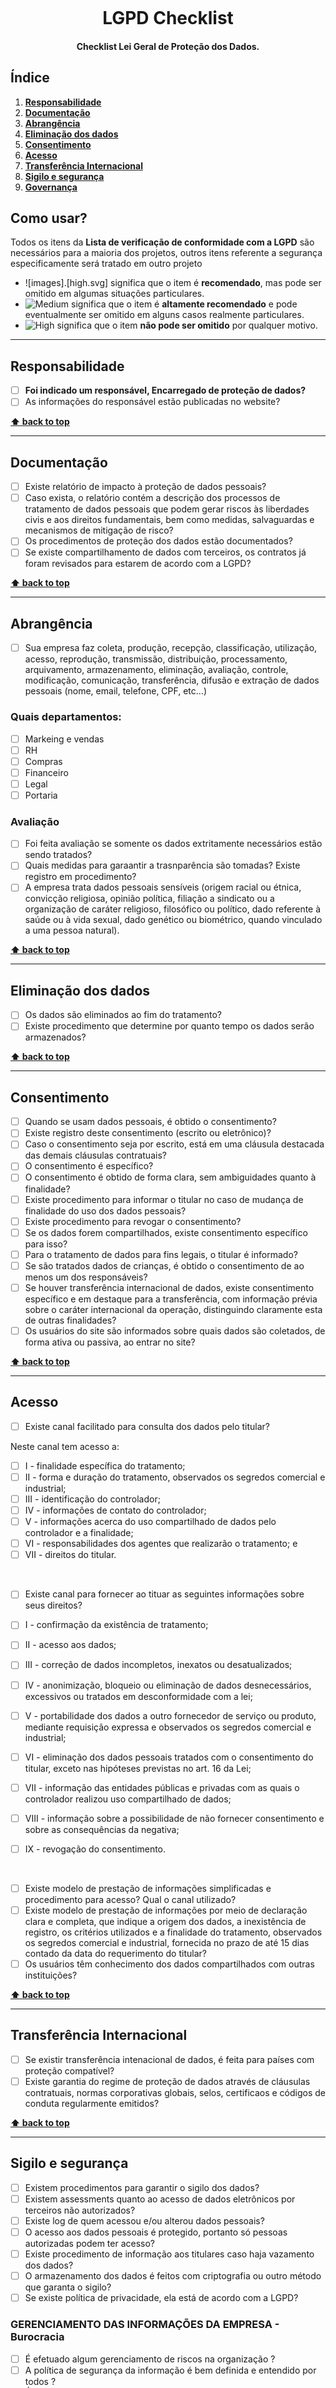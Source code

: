<h1 align="center">
<br>
  <br>
    <br>
  LGPD Checklist
  <br>
</h1>

<h4 align="center">Checklist Lei Geral de Proteção dos Dados.</h4>

## Índice

1. **[Responsabilidade](#responsabilidade)**
2. **[Documentação](#documentação)**
3. **[Abrangência](#abrangência)**
4. **[Eliminação dos dados](#eliminação_dos_dados)**
5. **[Consentimento](#consentimento)**
6. **[Acesso](#acesso)**
7. **[Transferência Internacional](#transferência_internacional)**
8. **[Sigilo e segurança](#sigilo_e_segurança)**
9. **[Governança](#governança)**


## Como usar?

Todos os itens da **Lista de verificação de conformidade com a LGPD** são necessários para a maioria dos projetos, outros itens referente a segurança especificamente será tratado em outro projeto

* ![images].[high.svg]  significa que o item é **recomendado**, mas pode ser omitido em algumas situações particulares.
* ![Medium][medium_img] significa que o item é **altamente recomendado** e pode eventualmente ser omitido em alguns casos realmente particulares. 
* ![High][high_img] significa que o item **não pode ser omitido** por qualquer motivo. 

---

## Responsabilidade

* [ ] **Foi indicado um responsável, Encarregado de proteção de dados?**
* [ ] As informações do responsável estão publicadas no website?

**[⬆ back to top](#índice)**

---

## Documentação

* [ ] Existe relatório de impacto à proteção de dados pessoais?
* [ ] Caso exista, o relatório contém a descrição dos processos de tratamento de dados pessoais que podem gerar riscos às liberdades civis e aos direitos fundamentais, bem como medidas, salvaguardas e mecanismos de mitigação de risco?
* [ ] Os procedimentos de proteção dos dados estão documentados?
* [ ] Se existe compartilhamento de dados com terceiros, os contratos já foram revisados para estarem de acordo com a LGPD?

**[⬆ back to top](#índice)**

---

## Abrangência

* [ ] Sua empresa faz coleta, produção, recepção, classificação, utilização, acesso, reprodução, transmissão, distribuição, processamento, arquivamento, armazenamento, eliminação, avaliação, controle, modificação, comunicação, transferência, difusão e extração de dados pessoais (nome, email, telefone, CPF, etc...)

### Quais departamentos:

* [ ] Markeing e vendas
* [ ] RH
* [ ] Compras
* [ ] Financeiro
* [ ] Legal
* [ ] Portaria

### Avaliação

* [ ] Foi feita avaliação se somente os dados extritamente necessários estão sendo tratados?
* [ ] Quais medidas para garaantir a trasnparência são tomadas? Existe registro em procedimento?
* [ ] A empresa trata dados pessoais sensíveis (origem racial ou étnica, convicção religiosa, opinião política, filiação a sindicato ou a organização de caráter religioso, filosófico ou político, dado referente à saúde ou à vida sexual, dado genético ou biométrico, quando vinculado a uma pessoa natural).

**[⬆ back to top](#índice)**

---


## Eliminação dos dados

* [ ] Os dados são eliminados ao fim do tratamento?
* [ ] Existe procedimento que determine por quanto tempo os dados serão armazenados?

**[⬆ back to top](#índice)**

---

## Consentimento

* [ ] Quando se usam dados pessoais, é obtido o consentimento?
* [ ] Existe registro deste consentimento (escrito ou eletrônico)?
* [ ] Caso o consentimento seja por escrito, está em uma cláusula destacada das demais cláusulas contratuais?
* [ ] O consentimento é específico?
* [ ] O consentimento é obtido de forma clara, sem ambiguidades quanto à finalidade?
* [ ] Existe procedimento para informar o titular no caso de mudança de finalidade do uso dos dados pessoais?
* [ ] Existe procedimento para revogar o consentimento?
* [ ] Se os dados forem compartilhados, existe consentimento específico para isso?
* [ ] Para o tratamento de dados para fins legais, o titular é informado?
* [ ] Se são tratados dados de crianças, é obtido o consentimento de ao menos um dos responsáveis?
* [ ] Se houver transferência internacional de dados, existe consentimento específico e em destaque para a transferência, com informação prévia sobre o caráter internacional da operação, distinguindo claramente esta de outras finalidades?
* [ ] Os usuários do site são informados sobre quais dados são coletados, de forma ativa ou passiva, ao entrar no site?

**[⬆ back to top](#índice)**

---

## Acesso 

* [ ] Existe canal facilitado para consulta dos dados pelo titular?

Neste canal tem acesso a:


* [ ] I - finalidade específica do tratamento; 
* [ ] II - forma e duração do tratamento, observados os segredos comercial e industrial; 
* [ ] III - identificação do controlador; 
* [ ] IV - informações de contato do controlador; 
* [ ] V - informações acerca do uso compartilhado de dados pelo controlador e a finalidade; 
* [ ] VI - responsabilidades dos agentes que realizarão o tratamento; e 
* [ ] VII - direitos do titular. 

<br>

* [ ] Existe canal para fornecer ao tituar as seguintes informações sobre seus direitos? 

* [ ] I - confirmação da existência de tratamento; 
* [ ] II - acesso aos dados; 
* [ ] III - correção de dados incompletos, inexatos ou desatualizados;
* [ ] IV - anonimização, bloqueio ou eliminação de dados desnecessários, excessivos ou tratados em desconformidade com a lei; 
* [ ] V - portabilidade dos dados a outro fornecedor de serviço ou produto, mediante requisição expressa e observados os segredos comercial e industrial;
* [ ] VI - eliminação dos dados pessoais tratados com o consentimento do titular, exceto nas hipóteses previstas no art. 16 da Lei;
* [ ] VII - informação das entidades públicas e privadas com as quais o controlador realizou uso compartilhado de dados; 
* [ ] VIII - informação sobre a possibilidade de não fornecer consentimento e sobre as consequências da negativa; 
* [ ] IX - revogação do consentimento.

<br>

* [ ] Existe modelo de prestação de informações simplificadas e procedimento para acesso? Qual o canal utilizado?
* [ ] Existe modelo de prestação de informações por meio de declaração clara e completa, que indique a origem dos dados, a inexistência de registro, os critérios utilizados e a finalidade do tratamento, observados os segredos comercial e industrial, fornecida no prazo de até 15 dias contado da data do requerimento do titular?
* [ ] Os usuários têm conhecimento dos dados compartilhados com outras instituições?

**[⬆ back to top](#índice)**

---


## Transferência Internacional

* [ ] Se existir transferência intenacional de dados, é feita para países com proteção compatível?
* [ ] Existe garantia do regime de proteção de dados através de cláusulas contratuais, normas corporativas globais, selos, certificaos e códigos de conduta regularmente emitidos?

**[⬆ back to top](#índice)**

---

## Sigilo e segurança

* [ ] Existem procedimentos para garantir o sigilo dos dados?
* [ ] Existem assessments quanto ao acesso de dados eletrônicos por terceiros não autorizados?
* [ ] Existe log de quem acessou e/ou alterou dados pessoais?
* [ ] O acesso aos dados pessoais é protegido, portanto só pessoas autorizadas podem ter acesso?
* [ ] Existe procedimento de informação aos titulares caso haja vazamento dos dados?
* [ ] O armazenamento dos dados é feitos com criptografia ou outro método que garanta o sigilo?
* [ ] Se existe política de privacidade, ela está de acordo com a LGPD?

### GERENCIAMENTO DAS INFORMAÇÕES DA EMPRESA - Burocracia

* [ ] É efetuado algum gerenciamento de riscos na organização ?
* [ ] A política de segurança da informação é bem definida e entendido por todos ?
* [ ] É feito revisão periódica dos itens de segurança pelo comitê responsável ?
* [ ] Os riscos terceirizados estão embasados em contrato para garantir a proteção dos dados pessoais ?

### CIÊNCIA DA RESPONSABILIDADE - Conscientização

* [ ] Os funcionários recebem treinamentos periódicos para garantir o conhecimento de suas responsabilidades ?

### CONTROLES DE ACESSO - Segurança física

* [ ] Existe na empresa hábito de restrição de acesso físico somente para quem é permitido ?

### CONTROLES DE ACESSO - Segurança digital

* [ ] Existe na empresa hábito de restrição de acesso digital somente para os administradores de rede ?
* [ ] Os dados são mascarados para técnicos de atendimento terem acesso somente ao que precisam ?
* [ ] Existe um processo de descarte de equipamentos cuidadoso para que os dados não sejam roubados ?
* [ ] Existe uma área isolada só para guardar dados pessoais ?

### MEIOS DE PROTEÇÃO - Segurança em computador e rede

* [ ] Os computadores tem antivírus ?
* [ ] Existe autenticação por FSSO ?
* [ ] Existem controles para midia removível ?
* [ ] Os softwares e o sistema operacional são atualizados com frequência ?
* [ ] Existem métodos de desenvolvimento seguro para os sistemas ?
* [ ] Existe limitação com o mínimo possível de administradores masters na rede ?
* [ ] As credenciais têm características de senha forte ?
* [ ] Existe monitoramento que mapeia quem está violando dados pessoais ?
* [ ] É feito periodicamente backups e a validação do mesmo ?
* [ ] A comunicação com o controlador é feito periodicamente para realizar um levantamento dos eventos ocorridos naquele período ?
* [ ] Existem firewalls na borda da rede ?
* [ ] É utilizado algum tipo de detecção e prevenção de violação de dados pessoais por meio do IPS ?
* [ ] São aplicadas medidas de regulamentação às normas mais conhecidas de padronização dos itens de segurança ?
* [ ] Os logs são guardados em um gerenciador de logs ?



**[⬆ back to top](#índice)**

---


## Governança

* [ ] Existem regras de boas práticas e de governança que estabeleçam as condições de organização, o regime de funcionamento, os procedimentos, incluindo reclamações e petições de titulares, as normas de segurança, os padrões técnicos, as obrigações específicas para os diversos envolvidos no tratamento, as ações educativas, os mecanismos internos de supervisão e de mitigação de riscos e outros aspectos relacionados ao tratamento de dados pessoais.

**[⬆ back to top](#índice)**

---

[low_img]: data/images/priority/low.svg
[medium_img]: data/images/priority/medium.svg
[high_img]: data/images/priority/high.svg
